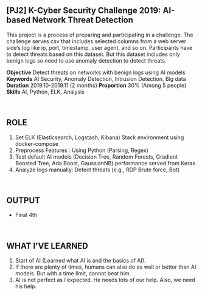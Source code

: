 
## [PJ2] K-Cyber Security Challenge 2019: AI-based Network Threat Detection

This project is a process of preparing and participating in a challenge. The challenge serves csv that includes selected columns from a web server side’s log like ip, port, timestamp, user agent, and so on. Participants have to detect threats based on this dataset. But this dataset includes only benign logs so need to use anomaly detection to detect threats.

**Objective** Detect threats on networks with benign logs using AI models
**Keywords** AI Security, Anomaly Detection, Intrusion Detection, Big data
**Duration** 2019.10-2019.11 (2 months)
**Proportion** 30% (Among 5 people)
**Skills** AI, Python, ELK, Analysis

<br>

## ROLE

1. Set ELK (Elasticsearch, Logstash, Kibana) Stack environment using docker-compose
2. Preprocess Features
    : Using Python (Parsing, Regex)
3. Test default AI models (Decision Tree, Random Forests, Gradient Boosted Tree, Ada Boost, GaussianNB) performance served from Keras
4. Analyze logs manually: Detect threats (e.g., RDP Brute force, Bot)

<br>

## OUTPUT

- Final 4th

<br>

## WHAT I'VE LEARNED

1. Start of AI (Learned what AI is and the basics of AI).
2. If there are plenty of times, humans can also do as well or better than AI models. But with a time limit, cannot beat him.
3. AI is not perfect as I expected. He needs lots of our help. Also, we need his help.
